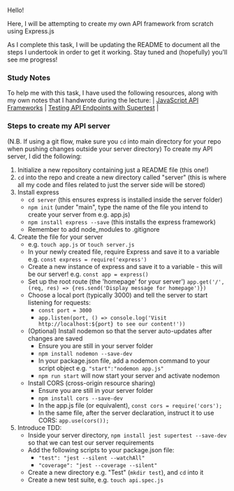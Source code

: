 Hello!

Here, I will be attempting to create my own API framework from scratch using Express.js

As I complete this task, I will be updating the README to document all the steps I undertook in order to get it working.  Stay tuned and (hopefully) you'll see me progress!

### Study Notes
To help me with this task, I have used the following resources, along with my own notes that I handwrote during the lecture:
| [JavaScript API Frameworks](https://github.com/getfutureproof/fp_guides_wiki/wiki/JavaScript-API-Frameworks) | [Testing API Endpoints with Supertest](https://github.com/getfutureproof/fp_guides_wiki/wiki/API-Endpoint-Testing-with-Supertest) |

### Steps to create my API server
(N.B. If using a git flow, make sure you `cd` into main directory for your repo when pushing changes outside your server directory)
To create my API server, I did the following:
1. Initialize a new repository containing just a README file (this one!)
2. `cd` into the repo and create a new directory called "server" (this is where all my code and files related to just the server side will be stored)
3. Install express
    - `cd server` (this ensures express is installed inside the server folder)
    - `npm init` (under "main", type the name of the file you intend to create your server from e.g. app.js)
    - `npm install express --save` (this installs the express framework)
    - Remember to add node_modules to .gitignore
4. Create the file for your server
    - e.g. `touch app.js` or `touch server.js`
    - In your newly created file, require Express and save it to a variable e.g. `const express = require('express')`
    - Create a new instance of express and save it to a variable - this will be our server! e.g. `const app = express()`
    - Set up the root route (the 'homepage' for your server') `app.get('/', (req, res) => {res.send('Display message for homepage')})`
    - Choose a local port (typically 3000) and tell the server to start listening for requests: 
        - `const port = 3000`
        - `app.listen(port, () => console.log('Visit http://localhost:${port} to see our content!'))`
    - (Optional) Install nodemon so that the server auto-updates after changes are saved
        - Ensure you are still in your server folder
        - `npm install nodemon --save-dev`
        - In your package.json file, add a nodemon command to your script object e.g. `"start":"nodemon app.js"`
        - `npm run start` will now start your server and activate nodemon
    - Install CORS (cross-origin resource sharing)
        - Ensure you are still in your server folder
        - `npm install cors --save-dev`
        - In the app.js file (or equivalent), `const cors = require('cors');`
        - In the same file, after the server declaration, instruct it to use CORS: `app.use(cors());`
5. Introduce TDD:
    - Inside your server directory, `npm install jest supertest --save-dev` so that we can test our server requirements
    - Add the following scripts to your package.json file:
        - `"test": "jest --silent --watchAll"`
        - `"coverage": "jest --coverage --silent"`
    - Create a new directory e.g. "Test" (`mkdir test`),  and `cd` into it
    - Create a new test suite, e.g. `touch api.spec.js`